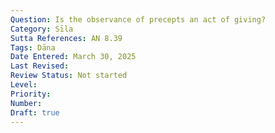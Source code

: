```yaml
---
Question: Is the observance of precepts an act of giving?
Category: Sīla
Sutta References: AN 8.39
Tags: Dāna
Date Entered: March 30, 2025
Last Revised:
Review Status: Not started
Level: 
Priority: 
Number: 
Draft: true
---
```

